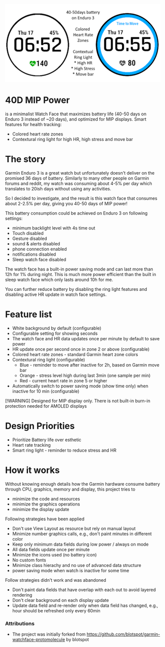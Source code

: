 ![](docs/cover.png?raw=true "Title")

# 40D MIP Power
is a minimalist Watch Face that maximizes battery life (40-50 days on Enduro 3 instead of ~20 days), and optimized for MIP displays. Smart features for health tracking:
* Colored heart rate zones
* Contextural ring light for high HR, high stress and move bar

# The story

Garmin Enduro 3 is a great watch but unfortunately doesn't deliver on the promised 36 days of battery. Similarly to many other people on Garmin forums and reddit, my watch was consuming about 4-5% per day which translates to 20ish days without using any activities.

So I decided to investigate, and the result is this watch face that consumes about 2-2.5% per day, giving you 40-50 days of MIP power!

This battery consumption could be achieved on Enduro 3 on following settings:
* minimum backlight level with 4s time out
* Touch disabled
* Gesture disabled
* sound & alerts disabled
* phone connection enabled
* notifications disabled
* Sleep watch face disabled

The watch face has a built-in power saving mode and can last more than 12h for 1% during night. This is much more power efficient than the built in sleep watch face which only lasts around 10h for me.

You can further reduce battery by disabling the ring light features and disabling active HR update in watch face settings.

# Feature list

* White background by default (configurable)
* Configurable setting for showing seconds
* The watch face and HR data updates once per minute by default to save power
* HR update once per second once in zone 2 or above (configurable)
* Colored heart rate zones - standard Garmin heart zone colors
* Contextural ring light  (configurable)
  * Blue - reminder to move after inactive for 2h, based on Garmin move bar
  * Orange - stress level high during last 3min (one sample per min)
  * Red - current heart rate in zone 5 or higher
* Automatically switch to power saving mode (show time only) when inactive for 10 min (configurable)

[!WARNING]
Designed for MIP display only. There is not built-in burn-in protection needed for AMOLED displays

# Design Priorities

* Prioritize Battery life over esthetic
* Heart rate tracking
* Smart ring light - reminder to reduce stress and HR

# How it works

Without knowing enough details how the Garmin hardware consume battery through CPU, graphics, memory and display, this project tries to 
* minimize the code and resources
* minimize the graphics operations
* minimize the display update

Following strategies have been applied
* Don't use View Layout as resource but rely on manual layout
* Minimize number graphics calls, e.g., don't paint minutes in different color
* Keep only minimum data fields during low power / always on mode
* All data fields update once per minute
* Minimize the icons used (no battery icon)
* No custom fonts
* Minimize class hierachy and no use of advanced data structure
* power saving mode when watch is inactive for some time


Follow strategies didn't work and was abandoned
* Don't paint data fields that have overlap with each out to avoid layered rendering
* Don't clear background on each display update
* Update data field and re-render only when data field has changed, e.g., hour should be refreshed only every 60min


### Attributions

* The project was initially forked from https://github.com/blotspot/garmin-watchface-protomolecule by blotspot
